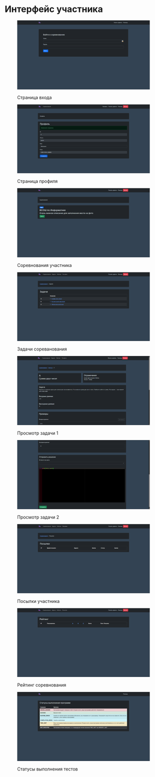 # Интерфейс участника

<figure><img src="../.gitbook/assets/image (6).png" alt=""><figcaption><p>Страница входа</p></figcaption></figure>

<figure><img src="../.gitbook/assets/image (82).png" alt=""><figcaption><p>Страница профиля</p></figcaption></figure>

<figure><img src="../.gitbook/assets/image.png" alt=""><figcaption><p>Соревнования участника</p></figcaption></figure>

<figure><img src="../.gitbook/assets/image (1).png" alt=""><figcaption><p>Задачи сореванования</p></figcaption></figure>

<figure><img src="../.gitbook/assets/image (2).png" alt=""><figcaption><p>Просмотр задачи 1</p></figcaption></figure>

<figure><img src="../.gitbook/assets/image (3).png" alt=""><figcaption><p>Просмотр задачи 2</p></figcaption></figure>

<figure><img src="../.gitbook/assets/image (4).png" alt=""><figcaption><p>Посылки участника</p></figcaption></figure>

<figure><img src="../.gitbook/assets/image (5).png" alt=""><figcaption><p>Рейтинг соревнования</p></figcaption></figure>

<figure><img src="../.gitbook/assets/image (7).png" alt=""><figcaption><p>Статусы выполнения тестов</p></figcaption></figure>
